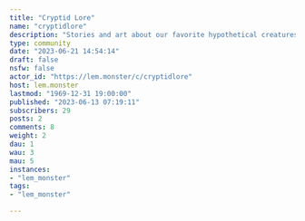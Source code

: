 ```yaml
---
title: "Cryptid Lore" 
name: "cryptidlore"
description: "Stories and art about our favorite hypothetical creatures!"
type: community
date: "2023-06-21 14:54:14"
draft: false
nsfw: false
actor_id: "https://lem.monster/c/cryptidlore"
host: lem.monster
lastmod: "1969-12-31 19:00:00"
published: "2023-06-13 07:19:11"
subscribers: 29
posts: 2
comments: 8
weight: 2
dau: 1
wau: 3
mau: 5
instances:
- "lem_monster"
tags: 
- "lem_monster"

---
```

